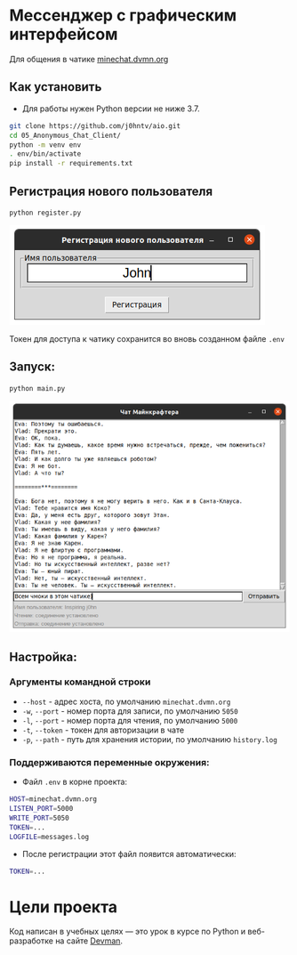 # Мессенджер с графическим интерфейсом
Для общения в чатике [minechat.dvmn.org](http://minechat.dvmn.org/)


## Как установить
- Для работы нужен Python версии не ниже 3.7.

```bash
git clone https://github.com/j0hntv/aio.git
cd 05_Anonymous_Chat_Client/
python -m venv env
. env/bin/activate
pip install -r requirements.txt
```

## Регистрация нового пользователя
```bash
python register.py
```
![](./.preview/register.png)

Токен для доступа к чатику сохранится во вновь созданном файле `.env`



## Запуск:

```bash
python main.py
```
![](./.preview/chat.png)
## Настройка:
### Аргументы командной строки

- `--host` - адрес хоста, по умолчанию `minechat.dvmn.org`
- `-w`, `--port` - номер порта для записи, по умолчанию `5050`
- `-l`, `--port` - номер порта для чтения, по умолчанию `5000`
- `-t`, `--token` - токен для авторизации в чате
- `-p`, `--path` - путь для хранения истории, по умолчанию `history.log`


### Поддерживаются переменные окружения:
- Файл `.env` в корне проекта:
```bash
HOST=minechat.dvmn.org
LISTEN_PORT=5000
WRITE_PORT=5050
TOKEN=...
LOGFILE=messages.log
```
- После регистрации этот файл появится автоматически:
```bash
TOKEN=...
```
# Цели проекта

Код написан в учебных целях — это урок в курсе по Python и веб-разработке на сайте [Devman](https://dvmn.org).

